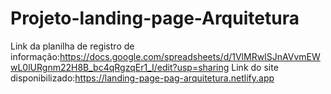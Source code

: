 # Projeto-landing-page-Arquitetura
Link da planilha de registro de informação:https://docs.google.com/spreadsheets/d/1VlMRwISJnAVvmEWwL0lURgnm22H8B_bc4qRgzqEr1_I/edit?usp=sharing
Link do site disponibilizado:https://landing-page-pag-arquitetura.netlify.app
